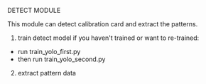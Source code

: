 DETECT MODULE

This module can detect calibration card and extract the patterns.

1. train detect model if you haven't trained or want to re-trained:
- run train_yolo_first.py
- then run train_yolo_second.py

2. extract pattern data